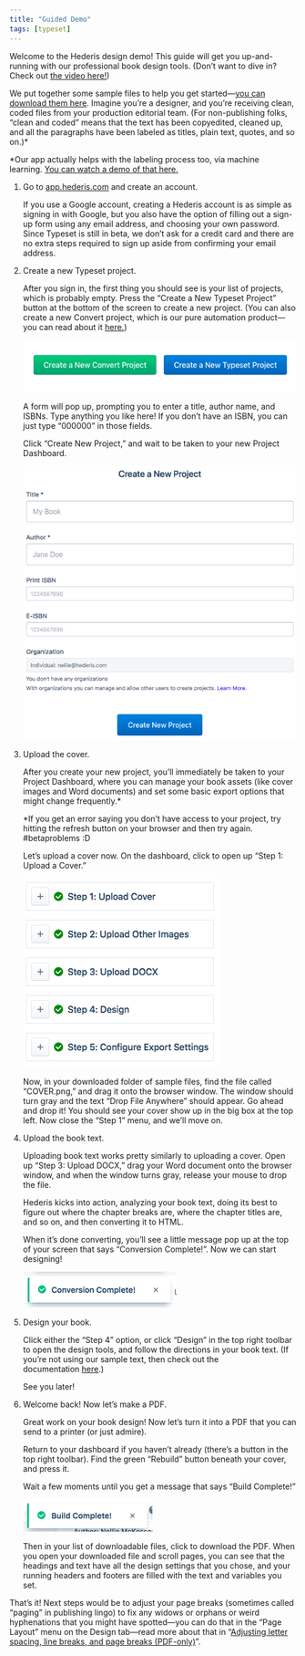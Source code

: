 ```yaml
---
title: "Guided Demo"
tags: [typeset]
---
```

 
<html><body><section data-type="chapter" class="hsecchapter" data-hederis-type="hsecchapter" id="guided-demo" data-pi-attrs="id: guided-demo; data-tags: typeset;" role="doc-chapter" data-tags="typeset" data-author-name=" " data-book-title=" " title="Guided Demo"><p class="hblkp" data-hederis-type="hblkp" id="pF2JMvGeO">Welcome to the Hederis design demo! This guide will get you up-and-running with our professional book design tools. (Don&#8217;t want to dive in? Check out&#160;<a href="https://youtu.be/KjJA1HvvEhw" target="_blank" class="hspana" data-hederis-type="hspana" id="pr5N58VsH">the video here!</a>)</p><p class="hblkp" data-hederis-type="hblkp" id="pJZivy7kn">We put together some sample files to help you get started&#8212;<a href="https://www.dropbox.com/s/0t99hotj0svng8h/hederis-demo-files.zip?dl=0" target="_blank" class="hspana" data-hederis-type="hspana" id="pMttFKtGM">you can download them here</a>. Imagine you&#8217;re a designer, and you&#8217;re receiving clean, coded files from your production editorial team. (For non-publishing folks, &#8220;clean and coded&#8221; means that the text has been copyedited, cleaned up, and all the paragraphs have been labeled as titles, plain text, quotes, and so on.)*</p><p class="hblkp" data-hederis-type="hblkp" id="ph3rzuUHf">*Our app actually helps with the labeling process too, via machine learning.&#160;<a href="https://www.youtube.com/embed/vyuVLK4JIkg" target="_blank" class="hspana" data-hederis-type="hspana" id="pY4vUyYNc">You can watch a demo of that here.</a></p><ol class="hwprnumlist" data-hederis-type="hwprnumlist" id="p0nOxK8dk"><li class="hblkoli" data-hederis-type="hblkoli" id="limKC71tJw"><p class="hblkoli" data-hederis-type="hblklip" id="pdJKmusTW">Go to&#160;<a href="http://app.hederis.com/" target="_blank" class="hspana" data-hederis-type="hspana" id="pF2hRM6WM">app.hederis.com</a>&#160;and create an account.</p><p class="hblklicont" data-hederis-type="hblklicont" id="p4OzmOvMK">If you use a Google account, creating a Hederis account is as simple as signing in with Google, but you also have the option of filling out a sign-up form using any email address, and choosing your own password. Since Typeset is still in beta, we don&#8217;t ask for a credit card and there are no extra steps required to sign up aside from confirming your email address.</p></li><li class="hblkoli" data-hederis-type="hblkoli" id="linuBMJk4g"><p class="hblkoli" data-hederis-type="hblklip" id="poadavfl1">Create a new Typeset project.</p><p class="hblklicont" data-hederis-type="hblklicont" id="pbuVYU2Pl">After you sign in, the first thing you should see is your list of projects, which is probably empty. Press the &#8220;Create a New Typeset Project&#8221; button at the bottom of the screen to create a new project. (You can also create a new Convert project, which is our pure automation product&#8212;you can read about it&#160;<a href="https://www.hederis.com/products.html" target="_blank" class="hspana" data-hederis-type="hspana" id="pM7tUQsNt">here.</a>)</p><img data-hederis-type="hblkimg" class="hblkimg" id="pyOTr79mA" src="/images/createprojectbutton.png" data-img-src="/images/createprojectbutton.png"/><p class="hblklicont" data-hederis-type="hblklicont" id="prW9ZsYgd">A form will pop up, prompting you to enter a title, author name, and ISBNs. Type anything you like here! If you don&#8217;t have an ISBN, you can just type &#8220;000000&#8221; in those fields.</p><p class="hblklicont" data-hederis-type="hblklicont" id="p5ow0rRaA">Click &#8220;Create New Project,&#8221; and wait to be taken to your new Project Dashboard.</p><img data-hederis-type="hblkimg" class="hblkimg" id="pUhQKZXe9" src="/images/createnewproject.png" data-img-src="/images/createnewproject.png"/></li><li class="hblkoli" data-hederis-type="hblkoli" id="liEhPo0Nos"><p class="hblkoli" data-hederis-type="hblklip" id="p1KUBTSEn">Upload the cover.</p><p class="hblklicont" data-hederis-type="hblklicont" id="pUEGuIqRR">After you create your new project, you&#8217;ll immediately be taken to your Project Dashboard, where you can manage your book assets (like cover images and Word documents) and set some basic export options that might change frequently.*</p><p class="hblklicont" data-hederis-type="hblklicont" id="p6xpcbhAj">*If you get an error saying you don&#8217;t have access to your project, try hitting the refresh button on your browser and then try again. #betaproblems :D</p><p class="hblklicont" data-hederis-type="hblklicont" id="pZbuWJ9rC">Let&#8217;s upload a cover now. On the dashboard, click to open up &#8220;Step 1: Upload a Cover.&#8221;</p><img data-hederis-type="hblkimg" class="hblkimg" id="pPTMCY2gO" src="/images/uploadacover.png" data-img-src="/images/uploadacover.png"/><p class="hblklicont" data-hederis-type="hblklicont" id="pu7PuDjns">Now, in your downloaded folder of sample files, find the file called &#8220;COVER.png,&#8221; and drag it onto the browser window. The window should turn gray and the text &#8220;Drop File Anywhere&#8221; should appear. Go ahead and drop it! You should see your cover show up in the big box at the top left. Now close the &#8220;Step 1&#8221; menu, and we&#8217;ll move on.</p></li><li class="hblkoli" data-hederis-type="hblkoli" id="liBCdRCBde"><p class="hblkoli" data-hederis-type="hblklip" id="plVa3EmJX">Upload the book text.</p><p class="hblklicont" data-hederis-type="hblklicont" id="pQbJ5uT92">Uploading book text works pretty similarly to uploading a cover. Open up &#8220;Step 3: Upload DOCX,&#8221; drag your Word document onto the browser window, and when the window turns gray, release your mouse to drop the file.</p><p class="hblklicont" data-hederis-type="hblklicont" id="p9P0e03TH">Hederis kicks into action, analyzing your book text, doing its best to figure out where the chapter breaks are, where the chapter titles are, and so on, and then converting it to HTML.</p><p class="hblklicont" data-hederis-type="hblklicont" id="pLrGzFzKZ">When it&#8217;s done converting, you&#8217;ll see a little message pop up at the top of your screen that says &#8220;Conversion Complete!&#8221;. Now we can start designing!</p><img data-hederis-type="hblkimg" class="hblkimg" id="pxcrctxrv" src="/images/conversioncomplete.png" data-img-src="/images/conversioncomplete.png"/></li><li class="hblkoli" data-hederis-type="hblkoli" id="lidFBkuLVr"><p class="hblkoli" data-hederis-type="hblklip" id="pqRrQjUgf">Design your book.</p><p class="hblklicont" data-hederis-type="hblklicont" id="pCzJLOAuP">Click either the &#8220;Step 4&#8221; option, or click &#8220;Design&#8221; in the top right toolbar to open the design tools, and follow the directions in your book text. (If you&#8217;re not using our sample text, then check out the documentation&#160;<a href="https://www.hederis.com/demo.html" target="_blank" class="hspana" data-hederis-type="hspana" id="pX3JPUgHE">here</a>.)</p><p class="hblklicont" data-hederis-type="hblklicont" id="pYYYQc3tQ">See you later!</p></li><li class="hblkoli" data-hederis-type="hblkoli" id="liJ4dJ00aD"><p class="hblkoli" data-hederis-type="hblklip" id="pWsQJcvnw">Welcome back! Now let&#8217;s make a PDF.</p><p class="hblklicont" data-hederis-type="hblklicont" id="p38lHo1Mw">Great work on your book design! Now let&#8217;s turn it into a PDF that you can send to a printer (or just admire).</p><p class="hblklicont" data-hederis-type="hblklicont" id="pQbhriqKE">Return to your dashboard if you haven&#8217;t already (there&#8217;s a button in the top right toolbar). Find the green &#8220;Rebuild&#8221; button beneath your cover, and press it.</p><p class="hblklicont" data-hederis-type="hblklicont" id="pVScerjiu">Wait a few moments until you get a message that says &#8220;Build Complete!&#8221;</p><img data-hederis-type="hblkimg" class="hblkimg" id="puOTff9hg" src="/images/buildcomplete.png" data-img-src="/images/buildcomplete.png"/><p class="hblklicont" data-hederis-type="hblklicont" id="pzceHMJnc">Then in your list of downloadable files, click to download the PDF. When you open your downloaded file and scroll pages, you can see that the headings and text have all the design settings that you chose, and your running headers and footers are filled with the text and variables you set.</p></li></ol><p class="hblkp" data-hederis-type="hblkp" id="p5S2yZ1L5">That&#8217;s it! Next steps would be to adjust your page breaks (sometimes called &#8220;paging&#8221; in publishing lingo) to fix any widows or orphans or weird hyphenations that you might have spotted&#8212;you can do that in the &#8220;Page Layout&#8221; menu on the Design tab&#8212;read more about that in &#8220;<a href="{% link _docs/page-layout-menu.md %}" class="hspana" data-hederis-type="hspana" id="p9CQBKkLY">Adjusting letter spacing, line breaks, and page breaks (PDF-only)</a>&#8221;.</p></section></body></html>
